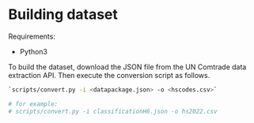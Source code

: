 # Building dataset

Requirements:

- Python3

To build the dataset, download the JSON file from the UN Comtrade data extraction API. Then execute the conversion script as follows.

```bash
`scripts/convert.py -i <datapackage.json> -o <hscodes.csv>`

# for example:
# scripts/convert.py -i classificationH6.json -o hs2022.csv
```
